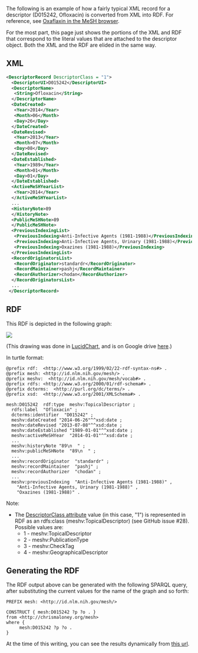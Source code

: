 The following is an example of how a fairly typical XML record for a descriptor (D015242, Ofloxacin) is converted from XML into RDF. For reference, see [Oxaflaxin in the MeSH 
browser](https://www.nlm.nih.gov/cgi/mesh/2014/MB_cgi?term=ofloxacin).

For the most part, this page just shows the portions of the XML and RDF that correspond to the literal values that are attached to the descriptor object. Both the XML and the RDF are elided in the same way. 

## XML

```xml
<DescriptorRecord DescriptorClass = "1">
  <DescriptorUI>D015242</DescriptorUI>
  <DescriptorName>
   <String>Ofloxacin</String>
  </DescriptorName>
  <DateCreated>
   <Year>2014</Year>
   <Month>06</Month>
   <Day>26</Day>
  </DateCreated>
  <DateRevised>
   <Year>2013</Year>
   <Month>07</Month>
   <Day>08</Day>
  </DateRevised>
  <DateEstablished>
   <Year>1989</Year>
   <Month>01</Month>
   <Day>01</Day>
  </DateEstablished>
  <ActiveMeSHYearList>
   <Year>2014</Year>
  </ActiveMeSHYearList>
  ...
  <HistoryNote>89
  </HistoryNote>
  <PublicMeSHNote>89
  </PublicMeSHNote>
  <PreviousIndexingList>
   <PreviousIndexing>Anti-Infective Agents (1981-1988)</PreviousIndexing>
   <PreviousIndexing>Anti-Infective Agents, Urinary (1981-1988)</PreviousIndexing>
   <PreviousIndexing>Oxazines (1981-1988)</PreviousIndexing>
  </PreviousIndexingList>
  <RecordOriginatorsList>
   <RecordOriginator>standardr</RecordOriginator>
   <RecordMaintainer>pashj</RecordMaintainer>
   <RecordAuthorizer>chodan</RecordAuthorizer>
  </RecordOriginatorsList>
  ...
 </DescriptorRecord>
```

## RDF

This RDF is depicted in the following graph:

![](https://github.com/HHS/mesh-rdf/blob/master/doc/BasicConversionLiterals.png)

(This drawing was done in [LucidChart](https://www.lucidchart.com), and is on Google drive [here](https://drive.google.com/file/d/0B8n-nWqCI5WmZEVjMmhzaDhKOGc/edit?usp=sharing).)

In turtle format:

```
@prefix rdf:  <http://www.w3.org/1999/02/22-rdf-syntax-ns#> .
@prefix mesh: <http://id.nlm.nih.gov/mesh/> .
@prefix meshv:  <http://id.nlm.nih.gov/mesh/vocab#> .
@prefix rdfs: <http://www.w3.org/2000/01/rdf-schema#> .
@prefix dcterms:  <http://purl.org/dc/terms/> .
@prefix xsd:  <http://www.w3.org/2001/XMLSchema#> .

mesh:D015242  rdf:type  meshv:TopicalDescriptor ;
  rdfs:label  "Ofloxacin" ;
  dcterms:identifier  "D015242" ;
  meshv:dateCreated "2014-06-26"^^xsd:date ;
  meshv:dateRevised "2013-07-08"^^xsd:date ;
  meshv:dateEstablished "1989-01-01"^^xsd:date ;
  meshv:activeMeSHYear  "2014-01-01"^^xsd:date ;
  ...
  meshv:historyNote "89\n  " ;
  meshv:publicMeSHNote  "89\n  " ;
  ...
  meshv:recordOriginator  "standardr" ;
  meshv:recordMaintainer  "pashj" ;
  meshv:recordAuthorizer  "chodan" ;
  ...
  meshv:previousIndexing  "Anti-Infective Agents (1981-1988)" ,
    "Anti-Infective Agents, Urinary (1981-1988)" ,
    "Oxazines (1981-1988)" .
```

Note:

* The [DescriptorClass attribute](http://www.nlm.nih.gov/mesh/xml_data_elements.html#DC) value (in this case, "1") is represented in RDF as an rdfs:class (meshv:TopicalDescriptor) (see GitHub issue #28).  Possible values are:
    * 1 - meshv:TopicalDescriptor
    * 2 - meshv:PublicationType
    * 3 - meshv:CheckTag
    * 4 - meshv:GeographicalDescriptor

## Generating the RDF

The RDF output above can be generated with the following SPARQL query, after substituting the current values for the name of the graph and so forth:

```sparql
PREFIX mesh: <http://id.nlm.nih.gov/mesh/>

CONSTRUCT { mesh:D015242 ?p ?o . }
from <http://chrismaloney.org/mesh>
where {
     mesh:D015242 ?p ?o .
}
```

At the time of this writing, you can see the results dynamically from [this
url](http://jatspan.org:8890/sparql?query=PREFIX%20mesh%3A%20%3Chttp%3A%2F%2Fid.nlm.nih.gov%2Fmesh%2F%3E%0A%0ACONSTRUCT%20%7B%20mesh%3AD015242%20%3Fp%20%3Fo%20.%20%7D%0Afrom%20%3Chttp%3A%2F%2Fchrismaloney.org%2Fmesh%3E%0Awhere%20%7B%0A%20%20%20%20%20mesh%3AD015242%20%3Fp%20%3Fo%20.%0A%7D%0A&format=TURTLE).
